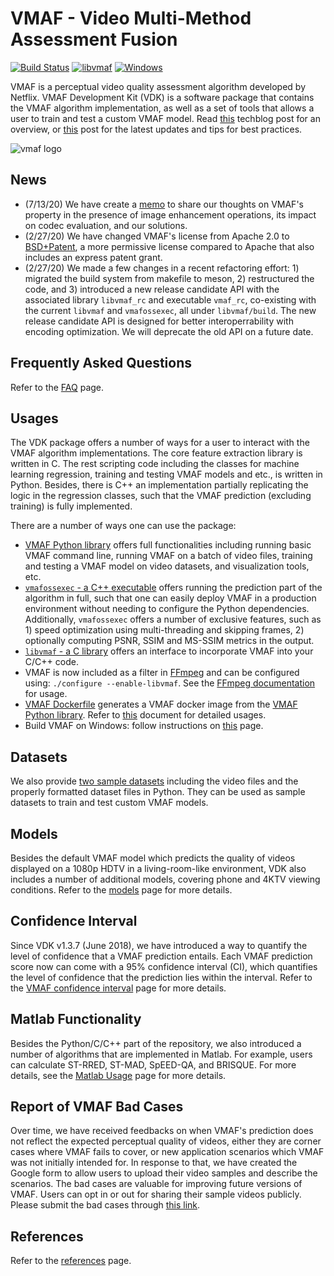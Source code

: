 VMAF - Video Multi-Method Assessment Fusion
===================

[![Build Status](https://travis-ci.org/Netflix/vmaf.svg?branch=master)](https://travis-ci.org/Netflix/vmaf) [![libvmaf](https://github.com/Netflix/vmaf/workflows/libvmaf/badge.svg)](https://github.com/Netflix/vmaf/actions?query=workflow%3Alibvmaf) [![Windows](https://github.com/Netflix/vmaf/workflows/Windows/badge.svg)](https://github.com/Netflix/vmaf/actions?query=workflow%3AWindows)

VMAF is a perceptual video quality assessment algorithm developed by Netflix. VMAF Development Kit (VDK) is a software package that contains the VMAF algorithm implementation, as well as a set of tools that allows a user to train and test a custom VMAF model. Read [this](https://medium.com/netflix-techblog/toward-a-practical-perceptual-video-quality-metric-653f208b9652) techblog post for an overview, or [this](https://medium.com/netflix-techblog/vmaf-the-journey-continues-44b51ee9ed12) post for the latest updates and tips for best practices.

![vmaf logo](resource/images/vmaf_logo.jpg)

## News

- (7/13/20) We have create a [memo](https://docs.google.com/document/d/1dJczEhXO0MZjBSNyKmd3ARiCTdFVMNPBykH4_HMPoyY/edit?usp=sharing) to share our thoughts on VMAF's property in the presence of image enhancement operations, its impact on codec evaluation, and our solutions.
- (2/27/20) We have changed VMAF's license from Apache 2.0 to [BSD+Patent](https://opensource.org/licenses/BSDplusPatent), a more permissive license compared to Apache that also includes an express patent grant.
- (2/27/20) We made a few changes in a recent refactoring effort: 1) migrated the build system from makefile to meson, 2) restructured the code, and 3) introduced a new release candidate API with the associated library `libvmaf_rc` and executable `vmaf_rc`, co-existing with the current `libvmaf` and `vmafossexec`, all under `libvmaf/build`. The new release candidate API is designed for better interoperrability with encoding optimization. We will deprecate the old API on a future date.

## Frequently Asked Questions

Refer to the [FAQ](FAQ.md) page.

## Usages

The VDK package offers a number of ways for a user to interact with the VMAF algorithm implementations. The core feature extraction library is written in C. The rest scripting code including the classes for machine learning regression, training and testing VMAF models and etc., is written in Python. Besides, there is C++ an implementation partially replicating the logic in the regression classes, such that the VMAF prediction (excluding training) is fully implemented.

There are a number of ways one can use the package:

  - [VMAF Python library](resource/doc/VMAF_Python_library.md) offers full functionalities including running basic VMAF command line, running VMAF on a batch of video files, training and testing a VMAF model on video datasets, and visualization tools, etc.
  - [`vmafossexec` - a C++ executable](resource/doc/vmafossexec.md) offers running the prediction part of the algorithm in full, such that one can easily deploy VMAF in a production environment without needing to configure the Python dependencies. Additionally, `vmafossexec` offers a number of exclusive features, such as 1) speed optimization using multi-threading and skipping frames, 2) optionally computing PSNR, SSIM and MS-SSIM metrics in the output.
  - [`libvmaf` - a C library](libvmaf/README.md) offers an interface to incorporate VMAF into your C/C++ code.
  - VMAF is now included as a filter in [FFmpeg](http://ffmpeg.org/) and can be configured using: `./configure --enable-libvmaf`. See the [FFmpeg documentation](resource/doc/ffmpeg.md) for usage.
  - [VMAF Dockerfile](Dockerfile) generates a VMAF docker image from the [VMAF Python library](resource/doc/VMAF_Python_library.md). Refer to [this](resource/doc/docker.md) document for detailed usages.
  - Build VMAF on Windows: follow instructions on [this](resource/doc/BuildForWindows.md) page.

## Datasets

We also provide [two sample datasets](resource/doc/datasets.md) including the video files and the properly formatted dataset files in Python. They can be used as sample datasets to train and test custom VMAF models.

## Models

Besides the default VMAF model which predicts the quality of videos displayed on a 1080p HDTV in a living-room-like environment, VDK also includes a number of additional models, covering phone and 4KTV viewing conditions. Refer to the [models](resource/doc/models.md) page for more details.

## Confidence Interval

Since VDK v1.3.7 (June 2018), we have introduced a way to quantify the level of confidence that a VMAF prediction entails. Each VMAF prediction score now can come with a 95% confidence interval (CI), which quantifies the level of confidence that the prediction lies within the interval. Refer to the [VMAF confidence interval](resource/doc/conf_interval.md) page for more details.

## Matlab Functionality

Besides the Python/C/C++ part of the repository, we also introduced a number of algorithms that are implemented in Matlab. For example, users can calculate ST-RRED, ST-MAD, SpEED-QA, and BRISQUE. For more details, see the [Matlab Usage](resource/doc/matlab_usage.md) page for more details.

## Report of VMAF Bad Cases

Over time, we have received feedbacks on when VMAF's prediction does not reflect the expected perceptual quality of videos, either they are corner cases where VMAF fails to cover, or new application scenarios which VMAF was not initially intended for. In response to that, we have created the Google form to allow users to upload their video samples and describe the scenarios. The bad cases are valuable for improving future versions of VMAF. Users can opt in or out for sharing their sample videos publicly. Please submit the bad cases through [this link](https://docs.google.com/forms/d/e/1FAIpQLSdJntNoBuucMSiYoK3SDWoY1QN0yiFAi5LyEXuOyXEWJbQBtQ/viewform?usp=sf_link).

## References

Refer to the [references](resource/doc/references.md) page.
